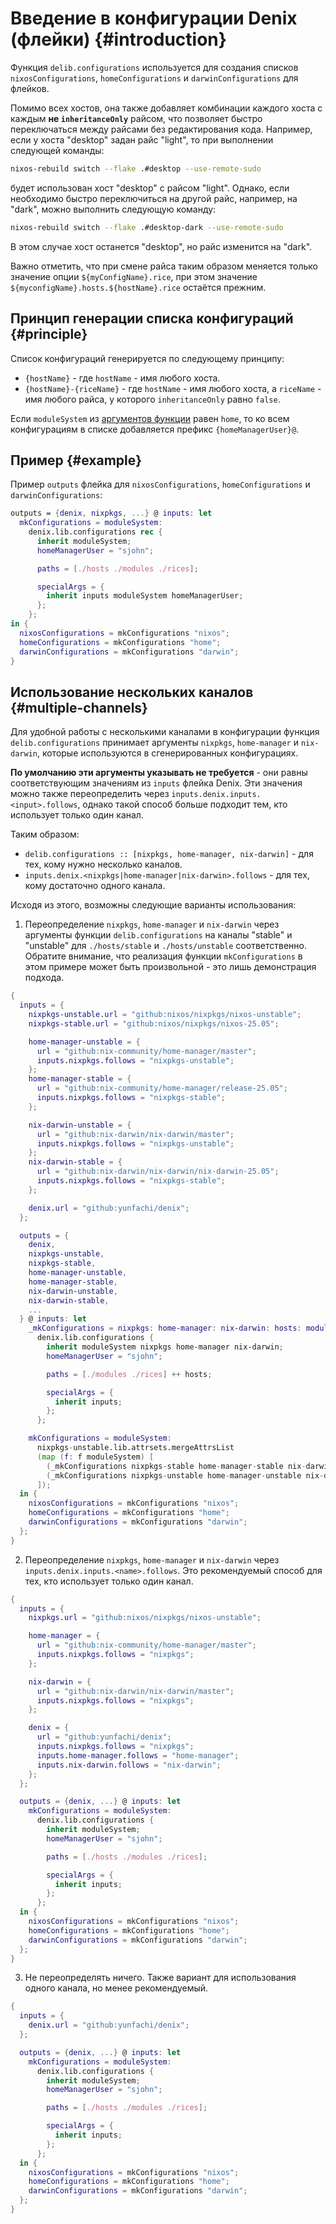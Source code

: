 # Введение в конфигурации Denix (флейки) {#introduction}
Функция `delib.configurations` используется для создания списков `nixosConfigurations`, `homeConfigurations` и `darwinConfigurations` для флейков.

Помимо всех хостов, она также добавляет комбинации каждого хоста с каждым **не `inheritanceOnly`** райсом, что позволяет быстро переключаться между райсами без редактирования кода. Например, если у хоста "desktop" задан райс "light", то при выполнении следующей команды:

```sh
nixos-rebuild switch --flake .#desktop --use-remote-sudo
```

будет использован хост "desktop" с райсом "light". Однако, если необходимо быстро переключиться на другой райс, например, на "dark", можно выполнить следующую команду:

```sh
nixos-rebuild switch --flake .#desktop-dark --use-remote-sudo
```

В этом случае хост останется "desktop", но райс изменится на "dark".

Важно отметить, что при смене райса таким образом меняется только значение опции `${myConfigName}.rice`, при этом значение `${myconfigName}.hosts.${hostName}.rice` остаётся прежним.

## Принцип генерации списка конфигураций {#principle}
Список конфигураций генерируется по следующему принципу:

- `{hostName}` - где `hostName` - имя любого хоста.
- `{hostName}-{riceName}` - где `hostName` - имя любого хоста, а `riceName` - имя любого райса, у которого `inheritanceOnly` равно `false`.

Если `moduleSystem` из [аргументов функции](/ru/configurations/structure#function-arguments) равен `home`, то ко всем конфигурациям в списке добавляется префикс `{homeManagerUser}@`.

## Пример {#example}
Пример `outputs` флейка для `nixosConfigurations`, `homeConfigurations` и `darwinConfigurations`:

```nix
outputs = {denix, nixpkgs, ...} @ inputs: let
  mkConfigurations = moduleSystem:
    denix.lib.configurations rec {
      inherit moduleSystem;
      homeManagerUser = "sjohn";

      paths = [./hosts ./modules ./rices];

      specialArgs = {
        inherit inputs moduleSystem homeManagerUser;
      };
    };
in {
  nixosConfigurations = mkConfigurations "nixos";
  homeConfigurations = mkConfigurations "home";
  darwinConfigurations = mkConfigurations "darwin";
}
```

## Использование нескольких каналов {#multiple-channels}
Для удобной работы с несколькими каналами в конфигурации функция `delib.configurations` принимает аргументы `nixpkgs`, `home-manager` и `nix-darwin`, которые используются в сгенерированных конфигурациях.

**По умолчанию эти аргументы указывать не требуется** - они равны соответствующим значениям из `inputs` флейка Denix. Эти значения можно также переопределить через `inputs.denix.inputs.<input>.follows`, однако такой способ больше подходит тем, кто использует только один канал.

Таким образом:
- `delib.configurations :: [nixpkgs, home-manager, nix-darwin]` - для тех, кому нужно несколько каналов.
- `inputs.denix.<nixpkgs|home-manager|nix-darwin>.follows` - для тех, кому достаточно одного канала.

Исходя из этого, возможны следующие варианты использования:

1. Переопределение `nixpkgs`, `home-manager` и `nix-darwin` через аргументы функции `delib.configurations` на каналы "stable" и "unstable" для `./hosts/stable` и `./hosts/unstable` соответственно. Обратите внимание, что реализация функции `mkConfigurations` в этом примере может быть произвольной - это лишь демонстрация подхода.
```nix
{
  inputs = {
    nixpkgs-unstable.url = "github:nixos/nixpkgs/nixos-unstable";
    nixpkgs-stable.url = "github:nixos/nixpkgs/nixos-25.05";

    home-manager-unstable = {
      url = "github:nix-community/home-manager/master";
      inputs.nixpkgs.follows = "nixpkgs-unstable";
    };
    home-manager-stable = {
      url = "github:nix-community/home-manager/release-25.05";
      inputs.nixpkgs.follows = "nixpkgs-stable";
    };

    nix-darwin-unstable = {
      url = "github:nix-darwin/nix-darwin/master";
      inputs.nixpkgs.follows = "nixpkgs-unstable";
    };
    nix-darwin-stable = {
      url = "github:nix-darwin/nix-darwin/nix-darwin-25.05";
      inputs.nixpkgs.follows = "nixpkgs-stable";
    };

    denix.url = "github:yunfachi/denix";
  };

  outputs = {
    denix,
    nixpkgs-unstable,
    nixpkgs-stable,
    home-manager-unstable,
    home-manager-stable,
    nix-darwin-unstable,
    nix-darwin-stable,
    ...
  } @ inputs: let
    _mkConfigurations = nixpkgs: home-manager: nix-darwin: hosts: moduleSystem:
      denix.lib.configurations {
        inherit moduleSystem nixpkgs home-manager nix-darwin;
        homeManagerUser = "sjohn";

        paths = [./modules ./rices] ++ hosts;

        specialArgs = {
          inherit inputs;
        };
      };

    mkConfigurations = moduleSystem:
      nixpkgs-unstable.lib.attrsets.mergeAttrsList 
      (map (f: f moduleSystem) [
        (_mkConfigurations nixpkgs-stable home-manager-stable nix-darwin-stable [./hosts/stable])
        (_mkConfigurations nixpkgs-unstable home-manager-unstable nix-darwin-unstable [./hosts/unstable])
      ]);
  in {
    nixosConfigurations = mkConfigurations "nixos";
    homeConfigurations = mkConfigurations "home";
    darwinConfigurations = mkConfigurations "darwin";
  };
}
```

2. Переопределение `nixpkgs`, `home-manager` и `nix-darwin` через `inputs.denix.inputs.<name>.follows`. Это рекомендуемый способ для тех, кто использует только один канал.
```nix
{
  inputs = {
    nixpkgs.url = "github:nixos/nixpkgs/nixos-unstable";

    home-manager = {
      url = "github:nix-community/home-manager/master";
      inputs.nixpkgs.follows = "nixpkgs";
    };

    nix-darwin = {
      url = "github:nix-darwin/nix-darwin/master";
      inputs.nixpkgs.follows = "nixpkgs";
    };

    denix = {
      url = "github:yunfachi/denix";
      inputs.nixpkgs.follows = "nixpkgs";
      inputs.home-manager.follows = "home-manager";
      inputs.nix-darwin.follows = "nix-darwin";
    };
  };

  outputs = {denix, ...} @ inputs: let
    mkConfigurations = moduleSystem:
      denix.lib.configurations {
        inherit moduleSystem;
        homeManagerUser = "sjohn";

        paths = [./hosts ./modules ./rices];

        specialArgs = {
          inherit inputs;
        };
      };
  in {
    nixosConfigurations = mkConfigurations "nixos";
    homeConfigurations = mkConfigurations "home";
    darwinConfigurations = mkConfigurations "darwin";
  };
}
```

3. Не переопределять ничего. Также вариант для использования одного канала, но менее рекомендуемый.
```nix
{
  inputs = {
    denix.url = "github:yunfachi/denix";
  };

  outputs = {denix, ...} @ inputs: let
    mkConfigurations = moduleSystem:
      denix.lib.configurations {
        inherit moduleSystem;
        homeManagerUser = "sjohn";

        paths = [./hosts ./modules ./rices];

        specialArgs = {
          inherit inputs;
        };
      };
  in {
    nixosConfigurations = mkConfigurations "nixos";
    homeConfigurations = mkConfigurations "home";
    darwinConfigurations = mkConfigurations "darwin";
  };
}
```
